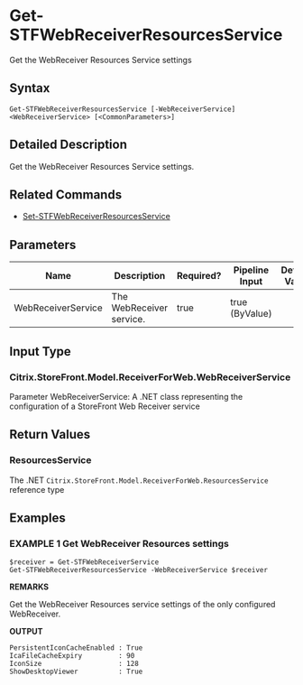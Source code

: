 ﻿# Get-STFWebReceiverResourcesService

Get the WebReceiver Resources Service settings

## Syntax

```
Get-STFWebReceiverResourcesService [-WebReceiverService] <WebReceiverService> [<CommonParameters>]
```

## Detailed Description

Get the WebReceiver Resources Service settings.

## Related Commands

* [Set-STFWebReceiverResourcesService](./Set-STFWebReceiverResourcesService)

## Parameters

| Name   | Description | Required? | Pipeline Input | Default Value |
| --- | --- | --- | --- | --- |
|WebReceiverService|The WebReceiver service.|true|true (ByValue)| |

## Input Type

### Citrix.StoreFront.Model.ReceiverForWeb.WebReceiverService

Parameter WebReceiverService: A .NET class representing the configuration of a StoreFront Web Receiver service

## Return Values

### ResourcesService

The .NET `Citrix.StoreFront.Model.ReceiverForWeb.ResourcesService` reference type

## Examples

### EXAMPLE 1 Get WebReceiver Resources settings

```
$receiver = Get-STFWebReceiverService
Get-STFWebReceiverResourcesService -WebReceiverService $receiver
```

**REMARKS**

Get the WebReceiver Resources service settings of the only configured WebReceiver.

**OUTPUT**

```
PersistentIconCacheEnabled : True
IcaFileCacheExpiry         : 90
IconSize                   : 128
ShowDesktopViewer          : True
```
